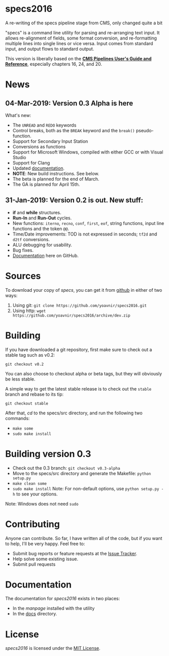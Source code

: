 # specs2016
A re-writing of the specs pipeline stage from CMS, only changed quite a bit

"specs" is a command line utility for parsing and re-arranging text
input. It allows re-alignment of fields, some format conversion, and
re-formatting multiple lines into single lines or vice versa. Input
comes from standard input, and output flows to standard output.

This version is liberally based on the [**CMS Pipelines User's Guide and Reference**](https://publib.boulder.ibm.com/epubs/pdf/hcsj0c30.pdf), especially chapters 16, 24, and 20.

News
====
04-Mar-2019: Version 0.3 Alpha is here
--------------------------------------
What's new:
* The `UNREAD` and `REDO` keywords
* Control breaks, both as the `BREAK` keyword and the `break()` pseudo-function.
* Support for Secondary Input Station
* Conversions as functions
* Support for Microsoft Windows, compiled with either GCC or with Visual Studio
* Support for Clang
* Updated [documentation](specs/docs/TOC.md).
* **NOTE**: New build instructions.  See below.
* The beta is planned for the end of March.
* The GA is planned for April 15th.

31-Jan-2019: Version 0.2 is out. New stuff:
-------------------------------------------
* **if** and **while** structures.
* **Run-In** and **Run-Out** cycles.
* New functions: `iterno`, `recno`, `conf`, `first`, `eof`, string functions, input line functions and the token `@@`.
* Time/Date improvements: TOD is not expressed in seconds; `tf2d` and `d2tf` conversions.
* ALU debugging for usability.
* Bug fixes.
* [Documentation](https://github.com/yoavnir/specs2016/blob/stable/specs/docs/TOC.md) here on GitHub. 

Sources
=======
To download your copy of *specs*, you can get it from [github](https://github.com/yoavnir/specs2016) in either of two ways:
1. Using git: `git clone https://github.com/yoavnir/specs2016.git`
2. Using http: `wget https://github.com/yoavnir/specs2016/archive/dev.zip`

Building
========
If you have downloaded a git repository, first make sure to check out a stable tag such as v0.2:
```
git checkout v0.2
```
You can also choose to checkout alpha or beta tags, but they will obviously be less stable.

A simple way to get the latest stable release is to check out the `stable` branch and rebase to its tip:
```
git checkout stable
```

After that, _cd_ to the specs/src directory, and run the following two commands:
* `make some`
* `sudo make install`

Building version 0.3
====================
* Check out the 0.3 branch:  `git checkout v0.3-alpha`
* Move to the specs/src directory and generate the Makefile: `python setup.py`
* `make clean some`
* `sudo make install`
Note: For non-default options, use `python setup.py -h` to see your options.

Note: Windows does not need `sudo`

Contributing
============
Anyone can contribute. So far, I have written all of the code, but if you want to help, I'll be very happy. Feel free to:
* Submit bug reports or feature requests at the [Issue Tracker](https://github.com/yoavnir/specs2016/issues).
* Help solve some existing issue.
* Submit pull requests

Documentation
=============
The documentation for *specs2016* exists in two places:
* In the *manpage* installed with the utility
* In the [docs](specs/docs/TOC.md) directory.

License
=======
*specs2016* is licensed under the [MIT License](https://github.com/yoavnir/specs2016/blob/dev/LICENSE).
